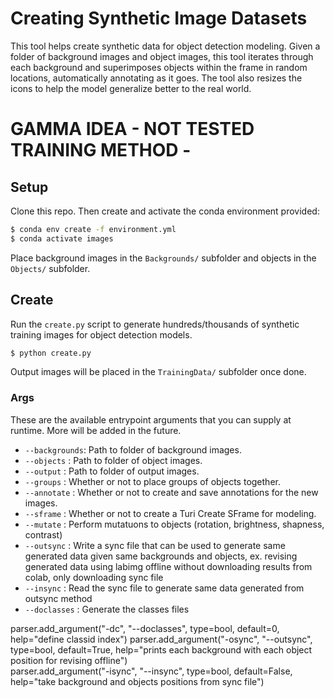 # Creating Synthetic Image Datasets
This tool helps create synthetic data for object detection modeling. Given
a folder of background images and object images, this tool iterates through each
background and superimposes objects within the frame in random locations,
automatically annotating as it goes. The tool also resizes the icons to help the
model generalize better to the real world.

# GAMMA IDEA - NOT TESTED TRAINING METHOD -


## Setup
Clone this repo. Then create and activate the conda environment provided:
```bash
$ conda env create -f environment.yml
$ conda activate images
```

Place background images in the `Backgrounds/` subfolder and objects in
the `Objects/` subfolder.

## Create
Run the `create.py` script to generate hundreds/thousands of synthetic training
images for object detection models.

```bash
$ python create.py
```

Output images will be placed in the `TrainingData/` subfolder once done.

### Args
These are the available entrypoint arguments that you can supply at runtime. More will be added in the future.

- `--backgrounds`: Path to folder of background images.
- `--objects`    : Path to folder of object images.
- `--output`     : Path to folder of output images.
- `--groups`     : Whether or not to place groups of objects together.
- `--annotate`   : Whether or not to create and save annotations for the new images.
- `--sframe`     : Whether or not to create a Turi Create SFrame for modeling.
- `--mutate`     : Perform mutatuons to objects (rotation, brightness, shapness, contrast)
- `--outsync`    : Write a sync file that can be used to generate same generated data given same backgrounds and objects, ex. revising generated data using labimg offline without downloading results from colab, only downloading sync file
- `--insync`     : Read the sync file to generate same data generated from outsync method
- `--doclasses`  : Generate the classes files

parser.add_argument("-dc", "--doclasses", type=bool, default=0,
                    help="define classid index")
parser.add_argument("-osync", "--outsync", type=bool, default=True,
                    help="prints each background with each object position for revising offline")                    
parser.add_argument("-isync", "--insync", type=bool, default=False,
                    help="take background and objects positions from sync file")    